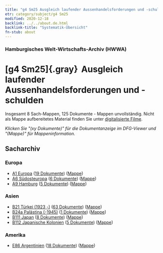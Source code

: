 ```yaml
---
title: "g4 Sm25 Ausgleich laufender Aussenhandelsforderungen und -schulden"
etr: category/subject/g4 Sm25
modified: 2020-12-18
backlink: ../../about.de.html
backlink-title: "Systematik-Übersicht"
fn-stub: about
---
```


### Hamburgisches Welt-Wirtschafts-Archiv (HWWA)
# [g4 Sm25]{.gray}&#8201; Ausgleich laufender Aussenhandelsforderungen und -schulden&#160; 




Insgesamt 8 Sach-Mappen, 125 Dokumente - Mappen unvollständig.
Nicht als Mappe aufbereitetes Material finden Sie unter [digitalisierte Filme](/film/h1_sh).

_Klicken Sie "(xy Dokumente)" für die Dokumentanzeige im DFG-Viewer und "(Mappe)" für Mappeninformation._

## Sacharchiv




### Europa

- [A1 Europa](../../../geo/about.de.html#A1) (<a href="https://dfg-viewer.de/show/?tx_dlf[id]=https://pm20.zbw.eu/mets/sh/1408xx/140892/1444xx/144493/public.mets.de.xml" target="_blank">19 Dokumente</a>) ([Mappe](http://purl.org/pressemappe20/folder/sh/140892,144493))
- [A6 Südosteuropa](../../../geo/about.de.html#A6) (<a href="https://dfg-viewer.de/show/?tx_dlf[id]=https://pm20.zbw.eu/mets/sh/1409xx/140900/1444xx/144493/public.mets.de.xml" target="_blank">6 Dokumente</a>) ([Mappe](http://purl.org/pressemappe20/folder/sh/140900,144493))
- [A9 Hamburg](../../../geo/about.de.html#A9) (<a href="https://dfg-viewer.de/show/?tx_dlf[id]=https://pm20.zbw.eu/mets/sh/1409xx/140905/1444xx/144493/public.mets.de.xml" target="_blank">5 Dokumente</a>) ([Mappe](http://purl.org/pressemappe20/folder/sh/140905,144493))

### Asien

- [B21 Türkei (1923 -)](../../../geo/about.de.html#B21) (<a href="https://dfg-viewer.de/show/?tx_dlf[id]=https://pm20.zbw.eu/mets/sh/1411xx/141111/1444xx/144493/public.mets.de.xml" target="_blank">63 Dokumente</a>) ([Mappe](http://purl.org/pressemappe20/folder/sh/141111,144493))
- [B24a Palästina (-1945)](../../../geo/about.de.html#B24a) (<a href="https://dfg-viewer.de/show/?tx_dlf[id]=https://pm20.zbw.eu/mets/sh/1411xx/141115/1444xx/144493/public.mets.de.xml" target="_blank">1 Dokumente</a>) ([Mappe](http://purl.org/pressemappe20/folder/sh/141115,144493))
- [B111 Japan](../../../geo/about.de.html#B111) (<a href="https://dfg-viewer.de/show/?tx_dlf[id]=https://pm20.zbw.eu/mets/sh/1412xx/141272/1444xx/144493/public.mets.de.xml" target="_blank">8 Dokumente</a>) ([Mappe](http://purl.org/pressemappe20/folder/sh/141272,144493))
- [B112 Japanische Kolonien](../../../geo/about.de.html#B112) (<a href="https://dfg-viewer.de/show/?tx_dlf[id]=https://pm20.zbw.eu/mets/sh/1412xx/141273/1444xx/144493/public.mets.de.xml" target="_blank">5 Dokumente</a>) ([Mappe](http://purl.org/pressemappe20/folder/sh/141273,144493))

### Amerika

- [E86 Argentinien](../../../geo/about.de.html#E86) (<a href="https://dfg-viewer.de/show/?tx_dlf[id]=https://pm20.zbw.eu/mets/sh/1416xx/141692/1444xx/144493/public.mets.de.xml" target="_blank">18 Dokumente</a>) ([Mappe](http://purl.org/pressemappe20/folder/sh/141692,144493))


